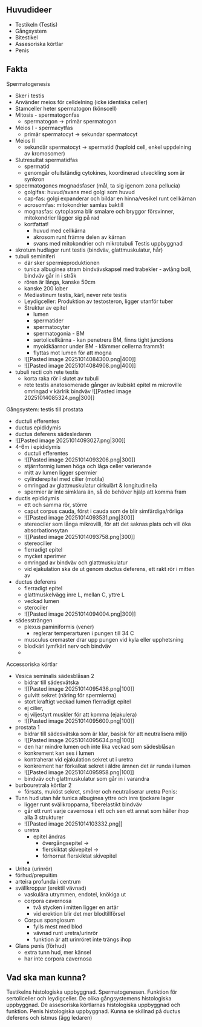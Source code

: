 
## Huvudideer
- Testikeln (Testis)
- Gångsystem
- Bitestikel
- Assesoriska körtlar
- Penis
## Fakta
Spermatogenesis
- Sker i testis
- Använder meios för celldelning (icke identiska celler)
- Stamceller heter spermatogon (könscell)
- Mitosis - spermatogonfas
	- spermatogon -> primär spermatogon
- Meios I - spermacytfas
	- primär spermatocyt -> sekundar spermatocyt
- Meios II
	- sekundär spermatocyt -> spermatid (haploid cell, enkel uppdelning av kromosomer)
- Slutresultat spermatidfas
	- spermatid
	- genomgår ofullständig cytokines, koordinerad utveckling som är synkron
- speermatogones mognadsfaser (mål, ta sig igenom zona pellucia)
	- golgifas: huvud/svans med golgi som huvud
	- cap-fas: golgi expanderar och bildar en hinna/vesikel runt cellkärnan
	- acrosomfas: mitokondrier samlas baktill
	- mognasfas: cytoplasma blir smalare och bryggor försvinner, mitokondrier lägger sig på rad
	- kortfattat! 
		- huvud med cellkärna
		- akrosom runt främre delen av kärnan
		- svans med mitokondrier och mikrotubuli
Testis uppbyggnad
- skrotum hudlager runt testis (bindväv, glattmuskulatur, hår)
- tubuli seminiferi
	- där sker spermieproduktionen
	- tunica albuginea stram bindvävskapsel med trabekler - avlång boll, bindväv går in i stråk
	- rören är långa, kanske 50cm
	- kanske 200 lober
	- Mediastinum testis, kärl, never rete testis
	- Leydigceller: Produktion av testosteron, ligger utanför tuber
	- Struktur av epitel
		- lumen
		- spermatider
		- spermatocyter
		- spermatogonia - BM
		- sertolicellkärna - kan penetrera BM, finns tight junctions
		- myoidkäarnor under BM - klämmer cellerna frammåt
		- flyttas mot lumen för att mogna
	- ![[Pasted image 20251014084300.png|400]]
	- ![[Pasted image 20251014084908.png|400]]
- tubuli recti coh rete testis
	- korta raka rör i slutet av tubuli
	- rete testis anatosomerade gånger av kubiskt epitel m microville omringad v kärlrik bindväv
![[Pasted image 20251014085324.png|300]]
 
Gångsystem: testis till prostata
- ductuli efferentes
- ductus epididymis
- ductus deferens sädesledaren
- ![[Pasted image 20251014093027.png|300]]
- 4-6m i epididymis
	- ductuli efferentes
	- ![[Pasted image 20251014093206.png|300]]
	- stjärnformig lumen höga och låga celler varierande
	- mitt av lumen ligger spermier
	- cylinderepitel med cilier (motila)
	- omringad av glattmuskulatur cirkulärt & longitudinella
	- spermier är inte simklara än, så de behöver hjälp att komma fram
- ductis epididymis
	- ett och samma rör, större
	- caput corpus cauda, först i cauda som de blir simfärdiga/rörliga
	- ![[Pasted image 20251014093531.png|300]]
	- stereociler som långa mikrovilli, för att det saknas plats och vill öka absorbationsytan
	- ![[Pasted image 20251014093758.png|300]]
	- stereocilier
	- flerradigt epitel
	- mycket sperimer
	- omringad av bindväv och glattmuskulatur
	- vid ejakulation ska de ut genom ductus deferens, ett rakt rör i mitten av 
- ductus deferens
	- flerradigt epitel
	- glattmuskelvägg inre L, mellan C, yttre L
	- veckad lumen 
	- sterociler
	- ![[Pasted image 20251014094004.png|300]]
- sädessträngen
	- plexus paminiformis (vener) 
		- reglerar temperarturen i pungen till 34 C
	- musculus cremaster drar upp pungen vid kyla eller upphetsning
	- blodkärl lymfkärl nerv och bindväv
	- 
Accessoriska körtlar
- Vesica seminalis sädesblåsan 2
	- bidrar till sädesvätska
	- ![[Pasted image 20251014095436.png|100]]
	- gulvitt sekret (näring för spermierna)
	- stort kraftigt veckad lumen flerradigt epitel
	- ej cilier,
	- ej viljestyrt muskler för att komma (ejakulera)
	- ![[Pasted image 20251014095600.png|100]]
- prostata 1
	- bidrar till sädesvätska som är klar, basisk för att neutralisera miljö
	- ![[Pasted image 20251014095634.png|100]]
	- den har mindre lumen och inte lika veckad som sädesblåsan
	- konkrement kan ses i lumen
	- kontraherar vid ejakulation sekret ut i uretra
	- konkrement har förkalkat sekret i äldre ämnen det är runda i lumen
	- ![[Pasted image 20251014095958.png|100]]
	- bindväv och glattmuskulatur som går in i varandra
- burbouretrala körtlar 2
	- försats, muköst sekret, smörer och neutraliserar uretra
Penis:
- Tunn hud utan hår tunica albuginea yttre och inre tjockare lager
	- ligger runt svällkropparna, fiberelastikt bindväv
	- går ett runt varje cavernosa i ett och sen ett annat som håller ihop alla 3 strukturer
	- ![[Pasted image 20251014103332.png]]
	- uretra
		- epitel ändras
			- övergångsepitel ->
			- flerskiktat skivepitel ->
			- förhornat flerskiktat skivepitel
		- 
- Uritea (urinrör)
- förhud/prepuitim
- arteira profunda i centrum
- svällkroppar (erektil vävnad)
	- vaskulära utrymmen, endotel, knökiga ut
	- corpora cavernosa
		- två stycken i mitten ligger en artär
		- vid erektion blir det mer blodtillförsel
	- Corpus spongiosum
		- fylls mest med blod
		- vävnad runt uretra/urinrör
		- funktion är att urinröret inte trängs ihop
- Glans penis (förhud)
	- extra tunn hud, mer känsel
	- har inte corpora cavernosa




## Vad ska man kunna?
Testikelns histologiska uppbyggnad. 
Spermatogenesen.
Funktion för sertoliceller och leydigceller.
De olika gångsystemens histologiska uppbyggnad.
De assesoriska körtlarnas histologiska uppbyggnad och funktion.
Penis histologiska uppbyggnad.
Kunna se skillnad på ductus deferens och istmus (ägg ledaren)